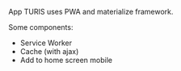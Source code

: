 App TURIS uses PWA and materialize framework. 

Some components:
  - Service Worker
  - Cache (with ajax)
  - Add to home screen mobile
